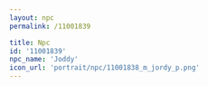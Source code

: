 ```yaml
---
layout: npc
permalink: /11001839

title: Npc
id: '11001839'
npc_name: 'Joddy'
icon_url: 'portrait/npc/11001838_m_jordy_p.png'
---
```

